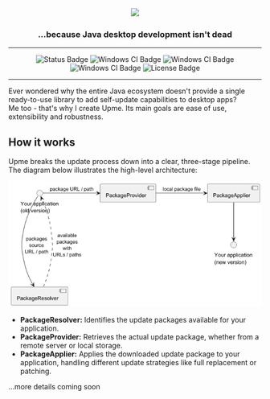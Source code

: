 <!-- Logo and description -->
<div align="center">
    <img src="https://github.com/user-attachments/assets/5308385b-8846-46ed-9c0c-5dea107db3fd"/>
    <!--h3 align="center">Effortless self-updates for Java desktop applications</h3-->
    <h3 align="center">...because Java desktop development isn't dead</h3>
</div>

<!-- Badges -->
---

<div align="center">
    <img alt="Status Badge" src="https://img.shields.io/badge/Status-Design phase-yellow"/>
    <img alt="Windows CI Badge" src="https://github.com/olepoeschl/Upme/actions/workflows/ci-windows.yml/badge.svg?branch=main"/>
    <img alt="Windows CI Badge" src="https://github.com/olepoeschl/Upme/actions/workflows/ci-linux.yml/badge.svg?branch=main"/>
    <img alt="Windows CI Badge" src="https://github.com/olepoeschl/Upme/actions/workflows/ci-macos.yml/badge.svg?branch=main"/>
    <img alt="License Badge" src="https://img.shields.io/badge/License-MIT-blue"/>
</div>

---

<!-- What is Upme? -->
Ever wondered why the entire Java ecosystem doesn't provide a single ready-to-use library to add self-update capabilities to desktop apps?
<br>Me too - that's why I create Upme. Its main goals are ease of use, extensibility and robustness.

<!--## Getting started-->
<!-- How to use Upme in your project, with code snippets -->

<!-- ## Example project -->
<!-- link a separate repository as a working example -->


## How it works
Upme breaks the update process down into a clear, three-stage pipeline. The diagram below illustrates the high-level architecture:

![Upme Core Workflow](docs/target/c2.png)

* **PackageResolver:** Identifies the update packages available for your application.
* **PackageProvider:** Retrieves the actual update package, whether from a remote server or local storage.
* **PackageApplier:** Applies the downloaded update package to your application, handling different update strategies like full replacement or patching.

...more details coming soon
<!--... more details or examples for each component, or move to installation instructions-->


<!--
## Contributing
Contributions of all forms are welcome. If you are not sure about something, open an issue first or comment on an existing one, if applicable. Feel free to submit a pull request as soon as you are ready.
Thank you.
-->
